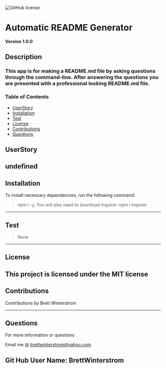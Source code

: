 
![GitHub license](https://img.shields.io/badge/license-MIT-blue.svg)
# Automatic README Generator
**Version 1.0.0**

## Description
### This app is for making a README.md file by asking questions through the command-line. After answering the questions you are presented with a professional looking README.md file.

### Table of Contents
- [UserStory](#UserStory)
- [Installation](#Installation)
- [Test](#Test)
- [License](#License)
- [Contributions](#contributions)
- [Questions](#Questions)


<a name="userstory"></a>
## UserStory
undefined
---
<a name="Installation"></a>
## Installation
To install necessary dependencies, run the following command:
> npm i -y. You will also need to download inquirer: npm i inquirer
---
<a name="Test"></a>
## Test
> None
---
<a name="License"></a>
## License
This project is licensed under the MIT license
---
<a name="contributions"></a>
## Contributions
Contributions by Brett Winterstrom

---
<a name="Questions"></a>
## Questions
For more information or questions 

Email me @ brettwinterstrom@yahoo.com

Git Hub User Name: BrettWinterstrom
---
  